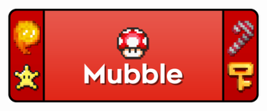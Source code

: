 [![Mubble](https://raw.githubusercontent.com/DawnTeamMC/DawnTeamMC/master/mubble/header.png)](https://www.curseforge.com/minecraft/mc-mods/mubble)